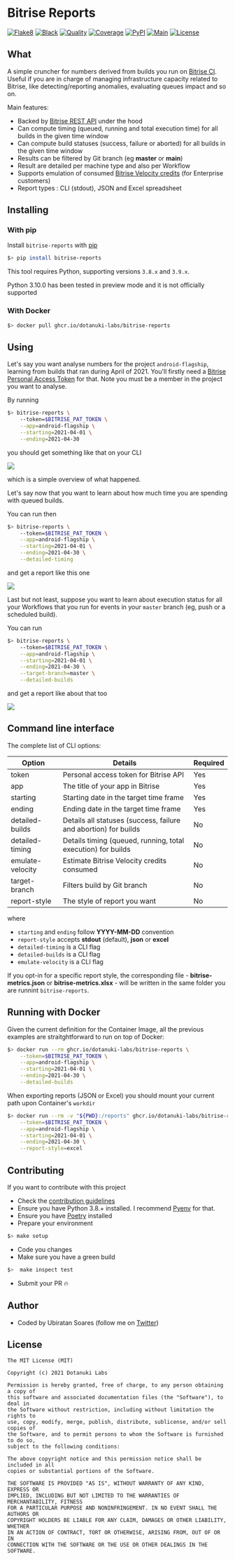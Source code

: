 # Bitrise Reports

[![Flake8](https://img.shields.io/badge/codestyle-flake8-yellow)](https://flake8.pycqa.org/en/latest/)
[![Black](https://img.shields.io/badge/code%20style-black-000000.svg)](https://github.com/psf/black)
[![Quality](https://api.codeclimate.com/v1/badges/a9fe25bd995710be45d2/maintainability)](https://codeclimate.com/github/dotanuki-labs/bitrise-reports/maintainability)
[![Coverage](https://codecov.io/gh/dotanuki-labs/bitrise-reports/branch/main/graph/badge.svg)](https://codecov.io/gh/dotanuki-labs/bitrise-reports)
[![PyPI](https://img.shields.io/pypi/v/bitrise-reports)](https://pypi.org/project/bitrise-reports/)
[![Main](https://github.com/dotanuki-labs/bitrise-reports/workflows/Main/badge.svg)](https://github.com/dotanuki-labs/bitrise-reports/actions?query=workflow%3AMain)
[![License](https://img.shields.io/github/license/dotanuki-labs/bitrise-reports)](https://choosealicense.com/licenses/mit)

## What

A simple cruncher for numbers derived from builds you run on [Bitrise CI](https://www.bitrise.io/). Useful if you are in charge of managing infrastructure capacity related to Bitrise, like detecting/reporting anomalies, evaluating queues impact and so on.

Main features:

- Backed by [Bitrise REST API](https://api-docs.bitrise.io/) under the hood
- Can compute timing (queued, running and total execution time) for all builds in the given time window
- Can compute build statuses (success, failure or aborted) for all builds in the given time window
- Results can be filtered by Git branch (eg **master** or **main**)
- Result are detailed per machine type and also per Workflow
- Supports emulation of consumed [Bitrise Velocity credits](https://www.bitrise.io/velocity-plan) (for Enterprise customers)
- Report types : CLI (stdout), JSON and Excel spreadsheet

## Installing

### With pip


Install `bitrise-reports` with [pip](https://pypi.org/project/pip/)

```bash
$> pip install bitrise-reports
```

This tool requires Python, supporting versions `3.8.x` and `3.9.x`.

Python 3.10.0 has been tested in preview mode and it is not officially supported

### With Docker

```bash
$> docker pull ghcr.io/dotanuki-labs/bitrise-reports
```

## Using

Let's say you want analyse numbers for the project `android-flagship`, learning from
builds that ran during April of 2021. You'll firstly need a
[Bitrise Personal Access Token](https://devcenter.bitrise.io/api/authentication/) for
that. Note you must be a member in the project you want to analyse.

By running

```bash
$> bitrise-reports \
    --token=$BITRISE_PAT_TOKEN \
    --app=android-flagship \
    --starting=2021-04-01 \
    --ending=2021-04-30
```

you should get something like that on your CLI

![](https://raw.githubusercontent.com/dotanuki-labs/bitrise-reports/main/.github/assets/showcase-cli-simple.png)

which is a simple overview of what happened.

Let's say now that you want to learn about how much time you are spending with queued builds.

You can run then

```bash
$> bitrise-reports \
    --token=$BITRISE_PAT_TOKEN \
    --app=android-flagship \
    --starting=2021-04-01 \
    --ending=2021-04-30 \
    --detailed-timing
```

and get a report like this one

![](https://raw.githubusercontent.com/dotanuki-labs/bitrise-reports/main/.github/assets/showcase-cli-timing.png)

Last but not least, suppose you want to learn about execution status for all your Workflows that you run for events in your `master` branch (eg, push or a scheduled build).

You can run

```bash
$> bitrise-reports \
    --token=$BITRISE_PAT_TOKEN \
    --app=android-flagship \
    --starting=2021-04-01 \
    --ending=2021-04-30 \
    --target-branch=master \
    --detailed-builds
```  

and get a report like about that too

![](https://raw.githubusercontent.com/dotanuki-labs/bitrise-reports/main/.github/assets/showcase-cli-statuses.png)

## Command line interface

The complete list of CLI options:

| Option           | Details                                                         | Required  |
|------------------|-----------------------------------------------------------------|-----------|
| token            | Personal access token for Bitrise API                           | Yes       |
| app              | The title of your app in Bitrise                                | Yes       |
| starting         | Starting date in the target time frame                          | Yes       |
| ending           | Ending date in the target time frame                            | Yes       |
| detailed-builds  | Details all statuses (success, failure and abortion) for builds | No        |
| detailed-timing  | Details timing (queued, running, total execution) for builds    | No        |
| emulate-velocity | Estimate Bitrise Velocity credits consumed                      | No        |
| target-branch    | Filters build by Git branch                                     | No        |
| report-style     | The style of report you want                                    | No        |

where

- `starting` and `ending` follow **YYYY-MM-DD** convention
- `report-style` accepts **stdout** (default), **json** or **excel**
- `detailed-timing` is a CLI flag
- `detailed-builds` is a CLI flag
- `emulate-velocity` is a CLI flag

If you opt-in for a specific report style, the corresponding file - **bitrise-metrics.json** or **bitrise-metrics.xlsx** - will be written in the same folder you are runnint `bitrise-reports`.

## Running with Docker

Given the current definition for the Container Image, all the previous examples are straitghtforward to run on top of Docker:


```bash
$> docker run --rm ghcr.io/dotanuki-labs/bitrise-reports \
    --token=$BITRISE_PAT_TOKEN \
    --app=android-flagship \
    --starting=2021-04-01 \
    --ending=2021-04-30 \
    --detailed-builds
```

When exporting reports (JSON or Excel) you should mount your current path upon Container's `workdir`

```bash
$> docker run --rm -v "${PWD}:/reports" ghcr.io/dotanuki-labs/bitrise-reports \
    --token=$BITRISE_PAT_TOKEN \
    --app=android-flagship \
    --starting=2021-04-01 \
    --ending=2021-04-30 \
    --report-style=excel
```

## Contributing

If you want to contribute with this project

- Check the [contribution guidelines](https://github.com/dotanuki-labs/.github/blob/main/CONTRIBUTING.md)
- Ensure you have Python 3.8.+ installed. I recommend [Pyenv](https://github.com/pyenv/pyenv) for that.
- Ensure you have [Poetry](https://python-poetry.org/) installed
- Prepare your environment

```bash
$> make setup
```

- Code you changes
- Make sure you have a green build

```bash
$>  make inspect test
```

- Submit your PR 🔥

## Author

- Coded by Ubiratan Soares (follow me on [Twitter](https://twitter.com/ubiratanfsoares))

## License

```
The MIT License (MIT)

Copyright (c) 2021 Dotanuki Labs

Permission is hereby granted, free of charge, to any person obtaining a copy of
this software and associated documentation files (the "Software"), to deal in
the Software without restriction, including without limitation the rights to
use, copy, modify, merge, publish, distribute, sublicense, and/or sell copies of
the Software, and to permit persons to whom the Software is furnished to do so,
subject to the following conditions:

The above copyright notice and this permission notice shall be included in all
copies or substantial portions of the Software.

THE SOFTWARE IS PROVIDED "AS IS", WITHOUT WARRANTY OF ANY KIND, EXPRESS OR
IMPLIED, INCLUDING BUT NOT LIMITED TO THE WARRANTIES OF MERCHANTABILITY, FITNESS
FOR A PARTICULAR PURPOSE AND NONINFRINGEMENT. IN NO EVENT SHALL THE AUTHORS OR
COPYRIGHT HOLDERS BE LIABLE FOR ANY CLAIM, DAMAGES OR OTHER LIABILITY, WHETHER
IN AN ACTION OF CONTRACT, TORT OR OTHERWISE, ARISING FROM, OUT OF OR IN
CONNECTION WITH THE SOFTWARE OR THE USE OR OTHER DEALINGS IN THE SOFTWARE.
```
